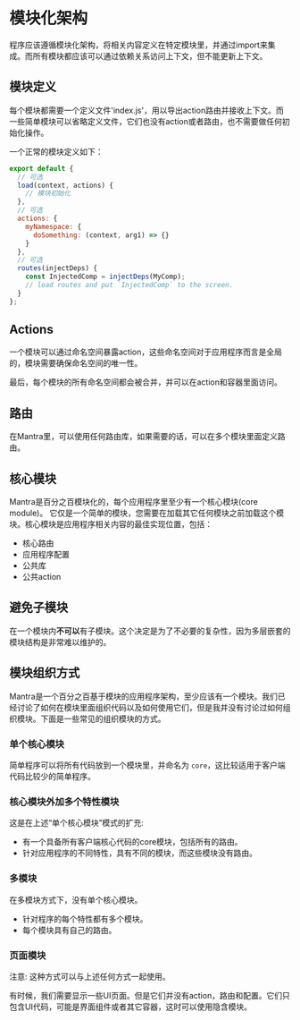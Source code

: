# 模块化架构

程序应该遵循模块化架构，将相关内容定义在特定模块里，并通过import来集成。而所有模块都应该可以通过依赖关系访问上下文，但不能更新上下文。

## 模块定义

每个模块都需要一个定义文件'index.js'，用以导出action路由并接收上下文。而一些简单模块可以省略定义文件，它们也没有action或者路由，也不需要做任何初始化操作。

一个正常的模块定义如下：

```js
export default {
  // 可选
  load(context, actions) {
    // 模块初始化
  },
  // 可选
  actions: {
    myNamespace: {
      doSomething: (context, arg1) => {}
    }
  },
  // 可选
  routes(injectDeps) {
    const InjectedComp = injectDeps(MyComp);
    // load routes and put `InjectedComp` to the screen.
  }
};
```


## Actions

一个模块可以通过命名空间暴露action，这些命名空间对于应用程序而言是全局的，模块需要确保命名空间的唯一性。

最后，每个模块的所有命名空间都会被合并，并可以在action和容器里面访问。

## 路由

在Mantra里，可以使用任何路由库，如果需要的话，可以在多个模块里面定义路由。

## 核心模块

Mantra是百分之百模块化的，每个应用程序里至少有一个核心模块(core module)。
它仅是一个简单的模块，您需要在加载其它任何模块之前加载这个模块。核心模块是应用程序相关内容的最佳实现位置，包括：

* 核心路由
* 应用程序配置
* 公共库
* 公共action

## 避免子模块

在一个模块内**不可以**有子模块。这个决定是为了不必要的复杂性，因为多层嵌套的模块结构是非常难以维护的。

## 模块组织方式

Mantra是一个百分之百基于模块的应用程序架构，至少应该有一个模块。我们已经讨论了如何在模块里面组织代码以及如何使用它们，但是我并没有讨论过如何组织模块。下面是一些常见的组织模块的方式。

### 单个核心模块

简单程序可以将所有代码放到一个模块里，并命名为 `core`，这比较适用于客户端代码比较少的简单程序。

### 核心模块外加多个特性模块

这是在上述“单个核心模块”模式的扩充:

* 有一个具备所有客户端核心代码的core模块，包括所有的路由。
* 针对应用程序的不同特性，具有不同的模块，而这些模块没有路由。

### 多模块

在多模块方式下，没有单个核心模块。

* 针对程序的每个特性都有多个模块。
* 每个模块具有自己的路由。

### 页面模块

注意: 这种方式可以与上述任何方式一起使用。

有时候，我们需要显示一些UI页面。但是它们并没有action，路由和配置。它们只包含UI代码，可能是界面组件或者其它容器，这时可以使用隐含模块。
